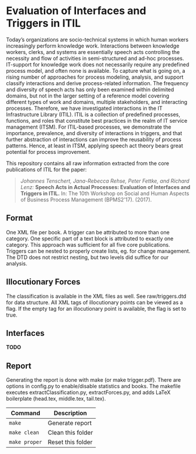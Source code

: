 # Evaluation of Interfaces and Triggers in ITIL

Today’s organizations are socio-technical systems in which human workers increasingly perform knowledge work.
Interactions between knowledge workers, clerks, and systems are essentially speech acts controlling the necessity and flow of activities in semi-structured and ad-hoc processes.
IT-support for knowledge work does not necessarily require any predefined process model, and often none is available.
To capture what is going on, a rising number of approaches for process modeling, analysis, and support classify interactions and derive process-related information.
The frequency and diversity of speech acts has only been examined within delimited domains, but not in the larger setting of a reference model covering different types of work and domains, multiple stakeholders, and interacting processes.
Therefore, we have investigated interactions in the IT Infrastructure Library (ITIL).
ITIL is a collection of predefined processes, functions, and roles that constitute best practices in the realm of IT service management (ITSM).
For ITIL-based processes, we demonstrate the importance, prevalence, and diversity of interactions in triggers,
and that further abstraction of interactions can improve the reusability of process patterns.
Hence, at least in ITSM, applying speech act theory bears great potential for process improvement.

This repository contains all raw information extracted from the core publications of ITIL for the paper:

> *Johannes Tenschert, Jana-Rebecca Rehse, Peter Fettke, and  Richard Lenz:*
> **Speech Acts in Actual Processes: Evaluation of Interfaces and  Triggers in ITIL.**
> In: The 10th Workshop on Social and Human Aspects of Business Process Management (BPMS2'17).
> (2017).

## Format
One XML file per book. A trigger can be attributed to more than one category.
One specific part of a text block is attributed to exactly one category.
This approach was sufficient for all five core publications.
Triggers can be nested to properly create lists, eg. for change management.
The DTD does not restrict nesting, but two levels did suffice for our analysis.

## Illocutionary Forces

The classification is available in the XML files as well.
See raw/triggers.dtd for data structure.
All XML tags of illocutionary points can be viewed as a flag.
If the empty tag for an illocutionary point is available, the flag is set to true.

## Interfaces

**TODO**

## Report

Generating the report is done with make (or make trigger.pdf).
There are options in config.py to enable/disable statistics and books.
The makefile executes extractClassification.py, extractForces.py, and adds LaTeX boilerplate (head.tex, middle.tex, tail.tex).

| Command       | Description       |
| ------------- | ----------------- |
| `make`        | Generate report   |
| `make clean`  | Clean this folder |
| `make proper` | Reset this folder |
